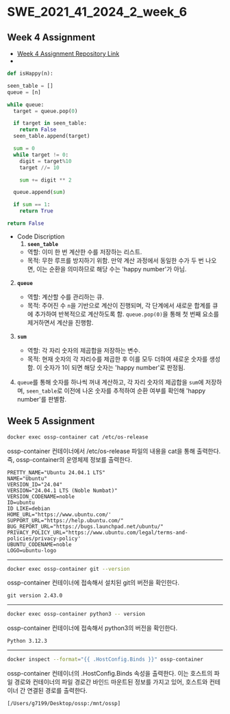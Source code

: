 # SWE_2021_41_2024_2_week_6

## Week 4 Assignment
* [Week 4 Assignment Repository Link](https://github.com/g7199/SWE_2021_41_2024_2_week_4 "Repository Week 4")
* 
  
  ```python
  def isHappy(n):

  seen_table = []
  queue = [n]

  while queue:
    target = queue.pop(0)

    if target in seen_table:
      return False
    seen_table.append(target)

    sum = 0
    while target != 0:
      digit = target%10
      target //= 10

      sum += digit ** 2

    queue.append(sum)

    if sum == 1:
      return True

  return False
  ```
* Code Discription
  1. **`seen_table`**  
   - 역할: 이미 한 번 계산한 수를 저장하는 리스트.  
   - 목적: 무한 루프를 방지하기 위함. 만약 계산 과정에서 동일한 수가 두 번 나오면, 이는 순환을 의미하므로 해당 수는 'happy number'가 아님.
   
2. **`queue`**  
   - 역할: 계산할 수를 관리하는 큐.  
   - 목적: 주어진 수 `n`을 기반으로 계산이 진행되며, 각 단계에서 새로운 합계를 큐에 추가하여 반복적으로 계산하도록 함. `queue.pop(0)`을 통해 첫 번째 요소를 제거하면서 계산을 진행함.
   
3. **`sum`**  
   - 역할: 각 자리 숫자의 제곱합을 저장하는 변수.  
   - 목적: 현재 숫자의 각 자리수를 제곱한 후 이를 모두 더하여 새로운 숫자를 생성함. 이 숫자가 1이 되면 해당 숫자는 'happy number'로 판정됨.

4. `queue`를 통해 숫자를 하나씩 꺼내 계산하고, 각 자리 숫자의 제곱합을 `sum`에 저장하며, `seen_table`로 이전에 나온 숫자를 추적하여 순환 여부를 확인해 'happy number'를 판별함.
 
 ## Week 5 Assignment
 ```bash 
 docker exec ossp-container cat /etc/os-release
 ```
 ossp-container 컨테이너에서 /etc/os-release 파일의 내용을 cat을 통해 출력한다. 즉, ossp-container의 운영체제 정보를 출력한다.
 ```
PRETTY_NAME="Ubuntu 24.04.1 LTS"
NAME="Ubuntu"
VERSION_ID="24.04"
VERSION="24.04.1 LTS (Noble Numbat)"
VERSION_CODENAME=noble
ID=ubuntu
ID LIKE=debian
HOME_URL="https://www.ubuntu.com/'
SUPPORT_URL="https://help.ubuntu.com/"
BUG_REPORT_URL="https://bugs.launchpad.net/ubuntu/"
PRIVACY_POLICY_URL="https://www.ubuntu.com/legal/terms-and-policies/privacy-policy'
UBUNTU_CODENAME=noble
LOGO=ubuntu-logo
 ```
***
 ```bash
 docker exec ossp-container git --version
 ```
 ossp-container 컨테이너에 접속해서 설치된 git의 버전을 확인한다.
```
git version 2.43.0
```
***
 ```bash
 docker exec ossp-container python3 -- version
 ```
 ossp-container 컨테이너에 접속해서 python3의 버전을 확인한다.
```
Python 3.12.3
```
***
 ```bash
docker inspect --format="{{ .HostConfig.Binds }}" ossp-container
 ```
 ossp-container 컨테이너의 .HostConfig.Binds 속성을 출력한다. 이는 호스트의 파일 경로와 컨테이너의 파일 경로간 바인드 마운트된 정보를 가지고 있어, 호스트와 컨테이너 간 연결된 경로를 출력한다.
```
[/Users/g7199/Desktop/ossp:/mnt/ossp]
```
